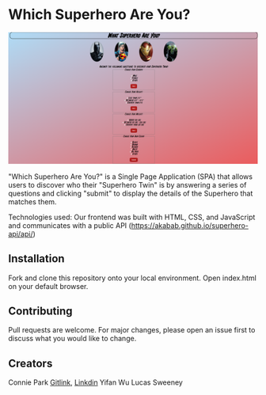 # Which Superhero Are You?
![What Superhero Are You?](superhero-spa.png)

"Which Superhero Are You?" is a Single Page Application (SPA) that allows users to discover who their "Superhero Twin" is by answering a series of questions and clicking "submit" to display the details of the Superhero that matches them.

Technologies used: Our frontend was built with HTML, CSS, and JavaScript and communicates with a public API (https://akabab.github.io/superhero-api/api/)

## Installation

Fork and clone this repository onto your local environment. Open index.html on your default browser. 

## Contributing
Pull requests are welcome. For major changes, please open an issue first to discuss what you would like to change.

## Creators
Connie Park [Gitlink](https://github.com/conniedc1206), [Linkdin](https://www.linkedin.com/in/conniepark2)
Yifan Wu
Lucas Sweeney
